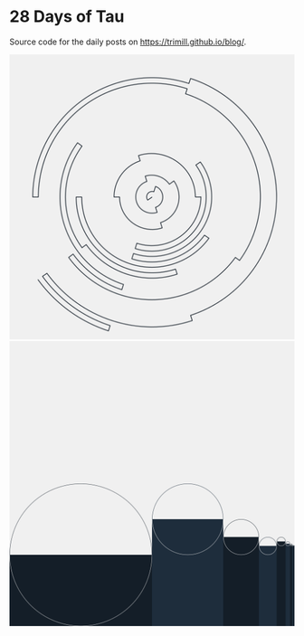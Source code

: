 # 28 Days of Tau

Source code for the daily posts on https://trimill.github.io/blog/.

![Day 1](day1/day1.png)
![Day 2](day2/day2.png)